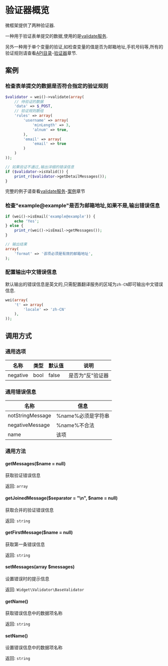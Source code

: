 验证器概览
==========

微框架提供了两种验证器.

一种用于验证表单提交的数据,使用的是[validate服务](../api/validate.md).

另外一种用于单个变量的验证,如检查变量的值是否为邮箱地址,手机号码等,所有的验证规则请查看[API目录](../#api参考目录)-[验证器](../#验证器)章节.

案例
----

### 检查表单提交的数据是否符合指定的验证规则

```php
$validator = wei()->validate(array(
    // 待验证的数据
    'data' => $_POST,
    // 验证规则数组
    'rules' => array(
        'username' => array(
            'minLength' => 3,
            'alnum' => true,
        ),
        'email' => array(
            'email' => true
        )
    )
));

// 如果验证不通过,输出详细的错误信息
if ($validator->isValid()) {
    print_r($validator->getDetailMessages());
}
```

完整的例子请查看[validate服务](../api/validate.md)-[案例](../api/validate.md#案例)章节

### 检查"example@example"是否为邮箱地址,如果不是,输出错误信息

```php
if (wei()->isEmail('example@example')) {
    echo 'Yes';
} else {
    print_r(wei()->isEmail->getMessages());
}

// 输出结果
array(
    'format' => '该项必须是有效的邮箱地址',
);
```

### 配置输出中文错误信息

默认输出的错误信息是英文的,只需配置翻译服务的区域为`zh-CN`即可输出中文错误信息.

```php
wei(array(
    't' => array(
        'locale' => 'zh-CN'
    ),
));
```

调用方式
--------

### 通用选项

名称           | 类型    | 默认值  | 说明
---------------|---------|---------|------
negative       | bool    | false   | 是否为"反"验证器

### 通用错误信息

名称                   | 信息
-----------------------|------
notStringMessage       | %name%必须是字符串
negativeMessage        | %name%不合法
name                   | 该项

### 通用方法

#### getMessages($name = null)

获取验证错误信息

返回: `array`

#### getJoinedMessage($separator = "\n", $name = null)

获取合并的验证错误信息

返回: `string`

#### getFirstMessage($name = null)

获取第一条错误信息

返回: `string`

#### setMessages(array $messages)

设置错误时的提示信息

返回: `Widget\Validator\BaseValidator`

#### getName()

获取错误信息中的数据项名称

返回: `string`

#### setName()

设置错误信息中的数据项名称

返回: `string`